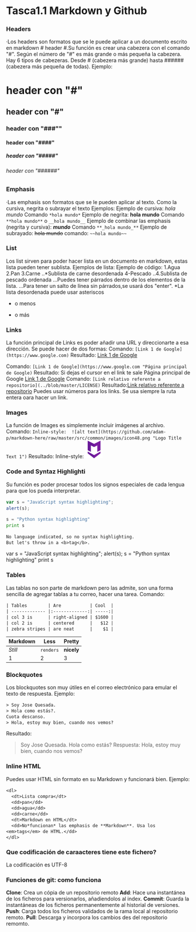 # Tasca1.1 Markdown y Github
### Headers
·Los headers son formatos que se le puede aplicar a un documento escrito en markdown # header #.Su función es crear una cabezera con el comando "#". Según el número de "#" es más grande o más pequeña la cabezera. Hay 6 tipos de cabezeras. Desde # (cabezera más grande) hasta ###### (cabezera más pequeña de todas).
Ejemplo:
# header con "#"
## header con "#"
### header con "###""
#### header con "####"
##### header con "#####"
###### header con "######"
    
### Emphasis
·Las emphasis son formatos que se le pueden aplicar al texto. Como la cursiva, negrita o subrayar el texto
Ejemplos:
Ejemplo de cursiva: *hola mundo*        Comando ```*hola mundo*```
Ejemplo de negrita: **hola mundo**      Comando ```**hola mundo**``` o ```__hola mundo__```
Ejemplo de combinar las emphasis (negrita y cursiva): **_mundo_** Comando ```**_hola mundo_**```
Ejemplo de subrayado: ~~hola mundo~~ comando: ```~~hola mundo~~```
### List
Los list sirven para poder hacer lista en un documento en markdown, estas lista pueden tener sublista.
Ejemplos de lista:
Ejemplo de código:
1.Agua 
2.Pan
3.Carne
..*Sublista de carne desordenada
4-Pescado
..4.Sublista de pescado ordenada
...Puedes tener párrados dentro de los elementos de la lista.
...Para tener un salto de línea sin párrados,se usará dos "enter".
*La lista desordenada puede usar asteriscos
- o menos
+ o más

### Links
 
 La función principal de Links es poder añadir una URL y direccionarte a esa dirección. Se puede hacer de dos formas:
 Comando: ```[Link 1 de Google](https://www.google.com)``` Resultado: [Link 1 de Google](https://www.google.com)
 
 Comando: ```[Link 1 de Google](https://www.google.com "Página principal de Google)``` Resultado: Si dejas el cursor en el link te sale Página principal de Google [Link 1 de Google](https://www.google.com "Página principal de Google")
 Comando: ```[Link relativo referente a repositorio](../blob/master/LICENSE)``` Resultado:[Link relativo referente a repositorio](../blob/master/LICENSE)
 Puedes usar números para los links. Se usa siempre la ruta entera oara hacer un link.
### Images
La función de Images es simplemente incluir imágenes al archivo.
Comando: ```Inline-style: 
![alt text](https://github.com/adam-p/markdown-here/raw/master/src/common/images/icon48.png "Logo Title Text 1")``` Resultado: Inline-style: 
![alt text](https://github.com/adam-p/markdown-here/raw/master/src/common/images/icon48.png "Logo Title Text 1")
### Code and Syntaz Highlighti
Su función es poder procesar todos los signos especiales de cada lengua para que los pueda interpretar.
```javascript
var s = "JavaScript syntax highlighting";
alert(s);
```
 
```python
s = "Python syntax highlighting"
print s
```
 
```
No language indicated, so no syntax highlighting. 
But let's throw in a <b>tag</b>.
```
var s = "JavaScript syntax highlighting";
alert(s);
s = "Python syntax highlighting"
print s
### Tables
Las tablas no son parte de markdown pero las admite, son una forma sencilla de agregar tablas a tu correo, hacer una tarea.
Comando:
```
| Tables        | Are           | Cool  |
| ------------- |:-------------:| -----:|
| col 3 is      | right-aligned | $1600 |
| col 2 is      | centered      |   $12 |
| zebra stripes | are neat      |    $1 |
```
Markdown | Less | Pretty
--- | --- | ---
*Still* | `renders` | **nicely**
1 | 2 | 3

### Blockquotes
Los blockquotes son muy útiles en el correo electrónico para emular el texto de respuesta.
Ejemplo:
```
> Soy Jose Quesada.
> Hola como estás?.
Cuota descanso.
> Hola, estoy muy bien, cuando nos vemos?
```
Resultado:
> Soy Jose Quesada.
> Hola como estás?
Respuesta:
> Hola, estoy muy bien, cuando nos vemos?
### Inline HTML
Puedes usar HTML sin formato en su Markdown y funcionará bien.
Ejemplo:
```
<dl>
  <dt>Lista compra</dt>
  <dd>pan</dd>
  <dd>agua</dd>
  <dd>carne</dd>
  <dt>Markdown en HTML</dt>
  <dd>No*funcionan* las emphasis de **Markdown**. Usa los <em>tags</em> de HTML.</dd>
</dl>
```
### Que codificación de caraacteres tiene este fichero?
La codificación es UTF-8

### Funciones de git: como funciona
**Clone**: Crea un cópia de un repositorio remoto
**Add**: Hace una instantánea de los ficheros para versionarlos, añadiendolos al index.
**Commit**: Guarda la instantáneas de los ficheros permanentemente al historial de versiones.
**Push**: Carga todos los ficheros validados de la rama local al repositorio remoto.
**Pull**: Descarga y incorpora los cambios des del repositorio remomto.